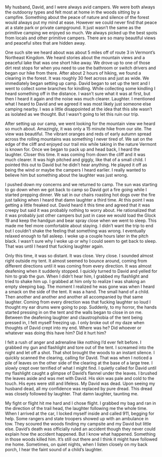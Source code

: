 My husband, David, and I were always avid campers. We were both always the outdoorsy types and felt most at home in the woods sitting by a campfire. Something about the peace of nature and silence of the forest would always put my mind at ease. However we could never find that peace at a state park or private campground. It just wasn’t the same as the primitive camping we enjoyed so much. We always picked up the best spots from locals and other primitive campers. There are so many beautiful views and peaceful sites that are hidden away. 

One such site we heard about was about 5 miles off of route 3 in Vermont’s Northeast Kingdom. We heard stories about the mountain views and a peaceful lake that was one short hike away. We drove up to one of those dirt rest stops for when you need to use the bathroom or switch drivers and began our hike from there. After about 2 hours of hiking, we found a clearing in the forest. It was roughly 30 feet across and just as wide. We immediately began setting up camp. David began to set up the tent and I went to collect some branches for kindling. While collecting some kindling I heard something off in the distance. I wasn’t sure what it was at first, but then I heard it again and the noise was much clearer. Laughter. I mentioned what I heard to David and we agreed it was most likely just someone else camping nearby. I was a little disappointed at the idea that this site wasn’t as isolated as we thought. But I wasn’t going to let this ruin our trip. 

After setting up our camp, we went looking for the mountain view we heard so much about. Amazingly, it was only a 15 minute hike from our site. The view was beautiful. The vibrant oranges and reds of early autumn spread across the rolling mountains was something I never tired of. We sat on the edge of the cliff and enjoyed our trail mix while taking in the nature Vermont is known for. Once we began to pack up and head back, I heard the laughter. Closer this time. It was coming from down the cliff and it was much clearer. It was high pitched and giggly, like that of a small child. I pointed this out to David but he didn’t hear anything. He played it off as being the wind or maybe the campers I heard earlier. I really wanted to believe him but something about the laughter was just wrong. 

I pushed down my concerns and we returned to camp. The sun was starting to go down when we got back to camp so David got a fire going while I started prepping dinner. We sat in our chairs roasting hot dogs over the fire just talking when I heard that damn laughter a third time. At this point I was getting a little freaked out. David heard it this time and agreed that it was creepy but said it was probably nothing to worry about.  He rationalized that it was probably just other campers but just in case we would load the Glock 19 and keep the handgun and bear spray close when we went to sleep. This made me feel more comfortable about staying. I didn’t want the trip to end but I couldn’t shake the feeling that something was wrong. I eventually relaxed enough to fall asleep. I woke up a couple hours later in the pitch black. I wasn’t sure why I woke up or why I could seem to get back to sleep. That was until I heard that fucking laughter again. 

Only this time, it was so distant. It was close. Very close. I sounded almost right outside my tent. It almost seemed to bounce around, coming from different directions until it was coming from every direction. It was almost deafening when it suddenly stopped. I quickly turned to David and yelled for him to grab the gun. When I didn’t hear him, I grabbed my flashlight and tried to shake him up. I grabbed at him only to realize I was shaking an empty sleeping bag. The moment I realized he was gone was when I heard a smack on the side of the tent. It was a hand. The small hand of a child. Then another and another and another all accompanied by that same laughter. Coming from every direction was that fucking laughter so loud I thought my ear drums were going to pop. Suddenly, to my horror, the hands started pressing in on the tent and the walls began to close in on me. Between the deafening laughter and claustrophobia of the tent being pressed in, I felt myself freezing up. I only broke out of my daze when thoughts of David crept into my end. Where was he? Did whoever or whatever was doing this have him? Did it hurt him? 

I felt a rush of anger and adrenaline like nothing I’d ever felt before. I grabbed my gun and flashlight and tore out of the tent. I screamed into the night and let off a shot. That shot brought the woods to an instant silence. I quickly scanned the clearing, calling for David. That was when I noticed a pile of leaves on the other side of the clearing at the base of a large tree. I slowly crept over terrified of what I might find. I quietly called for David until my flashlight caught a glimpse of David’s flannel under the leaves. I brushed the leaves aside and was met with David. His skin was pale and cold to the touch. His eyes were still and lifeless. My David was dead. Upon seeing my husband dead, all my confidence was replaced by pure dread. This dread was closely followed by laughter. That damn laughter, taunting me. 

My fight or flight hit me hard and I chose flight. I grabbed my bag and ran in the direction of the trail head, the laughter following me the whole time. When I arrived at the car, I locked myself inside and called 911, begging for help. Some rangers and state troopers showed up with an ambulance in tow. They scoured the woods finding my campsite and my David but little else. David’s death was officially ruled an accident though they never could explain how the accident happened. But I know what happened. Something in those woods killed him. It’s still out there and I think it might have followed me home. Sometimes, on quiet nights, when I listen closely on my back porch, I hear the faint sound of a child’s laughter.
